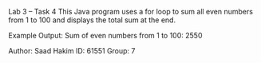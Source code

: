 Lab 3 – Task 4
This Java program uses a for loop to sum all even numbers from 1 to 100
and displays the total sum at the end.

Example Output:
Sum of even numbers from 1 to 100: 2550

Author: Saad Hakim
ID: 61551
Group: 7
